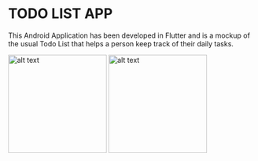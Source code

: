 # TODO LIST APP

This Android Application has been developed in Flutter and is a mockup of the usual Todo List that helps a person keep track of their daily tasks.

<img src="https://user-images.githubusercontent.com/104610762/235057624-d2d8562b-d16b-493a-ae11-7b1f9520fca9.png" alt="alt text" width="200"/>
<img src="https://user-images.githubusercontent.com/104610762/235058109-55236651-46ee-427e-bcee-47d53bc2be54.png" alt="alt text" width="200"/>
